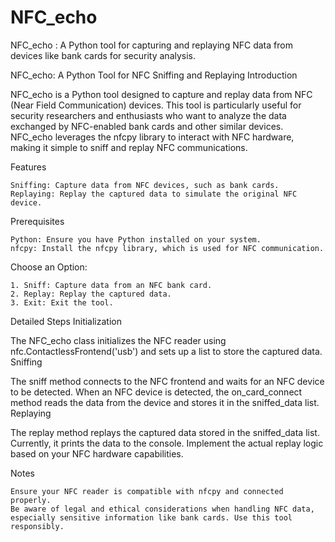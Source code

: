 # NFC_echo
NFC_echo : A Python tool for capturing and replaying NFC data from devices like bank cards for security analysis.

NFC_echo: A Python Tool for NFC Sniffing and Replaying
Introduction

NFC_echo is a Python tool designed to capture and replay data from NFC (Near Field Communication) devices. This tool is particularly useful for security researchers and enthusiasts who want to analyze the data exchanged by NFC-enabled bank cards and other similar devices. NFC_echo leverages the nfcpy library to interact with NFC hardware, making it simple to sniff and replay NFC communications.

Features

    Sniffing: Capture data from NFC devices, such as bank cards.
    Replaying: Replay the captured data to simulate the original NFC device.

Prerequisites

    Python: Ensure you have Python installed on your system.
    nfcpy: Install the nfcpy library, which is used for NFC communication.

Choose an Option:

    1. Sniff: Capture data from an NFC bank card.
    2. Replay: Replay the captured data.
    3. Exit: Exit the tool.

Detailed Steps
Initialization

The NFC_echo class initializes the NFC reader using nfc.ContactlessFrontend('usb') and sets up a list to store the captured data.
Sniffing

The sniff method connects to the NFC frontend and waits for an NFC device to be detected. When an NFC device is detected, the on_card_connect method reads the data from the device and stores it in the sniffed_data list.
Replaying

The replay method replays the captured data stored in the sniffed_data list. Currently, it prints the data to the console. Implement the actual replay logic based on your NFC hardware capabilities.

Notes

    Ensure your NFC reader is compatible with nfcpy and connected properly.
    Be aware of legal and ethical considerations when handling NFC data, especially sensitive information like bank cards. Use this tool responsibly.
